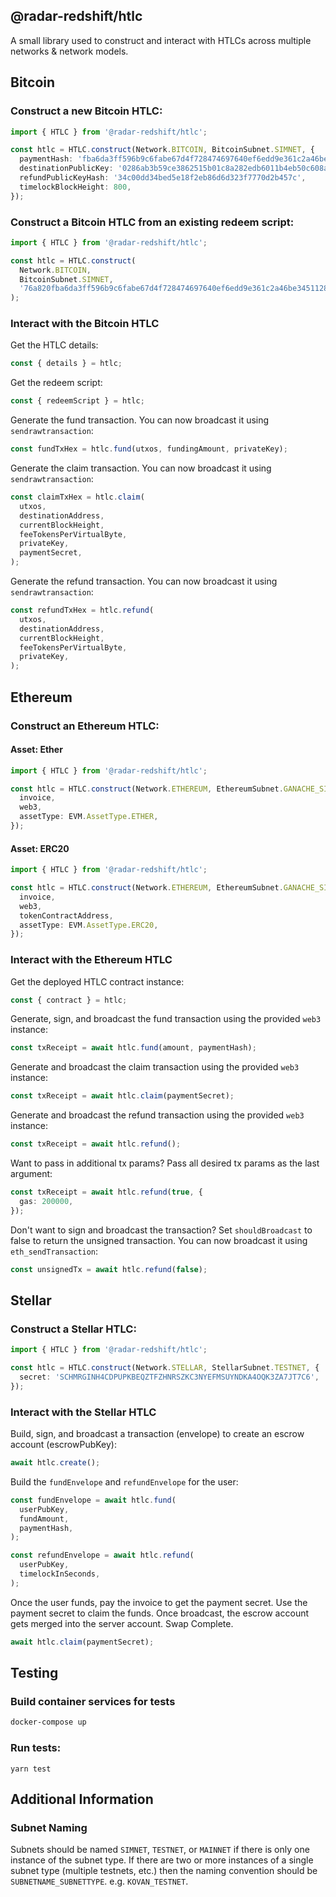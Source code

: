 ## @radar-redshift/htlc

A small library used to construct and interact with HTLCs across multiple networks & network models.

## Bitcoin

### Construct a new Bitcoin HTLC:

```typescript
import { HTLC } from '@radar-redshift/htlc';

const htlc = HTLC.construct(Network.BITCOIN, BitcoinSubnet.SIMNET, {
  paymentHash: 'fba6da3ff596b9c6fabe67d4f728474697640ef6edd9e361c2a46be345112839',
  destinationPublicKey: '0286ab3b59ce3862515b01c8a282edb6011b4eb50c608ab298bfd70f6033f7bc65',
  refundPublicKeyHash: '34c00dd34bed5e18f2eb86d6d323f7770d2b457c',
  timelockBlockHeight: 800,
});
```

### Construct a Bitcoin HTLC from an existing redeem script:

```typescript
import { HTLC } from '@radar-redshift/htlc';

const htlc = HTLC.construct(
  Network.BITCOIN,
  BitcoinSubnet.SIMNET,
  '76a820fba6da3ff596b9c6fabe67d4f728474697640ef6edd9e361c2a46be345112839876375210286ab3b59ce3862515b01c8a282edb6011b4eb50c608ab298bfd70f6033f7bc6567022003b17576a91434c00dd34bed5e18f2eb86d6d323f7770d2b457c8868ac',
);
```

### Interact with the Bitcoin HTLC

Get the HTLC details:
```typescript
const { details } = htlc;
```

Get the redeem script:
```typescript
const { redeemScript } = htlc;
```

Generate the fund transaction. You can now broadcast it using `sendrawtransaction`:
```typescript
const fundTxHex = htlc.fund(utxos, fundingAmount, privateKey);
```

Generate the claim transaction. You can now broadcast it using `sendrawtransaction`:
```typescript
const claimTxHex = htlc.claim(
  utxos,
  destinationAddress,
  currentBlockHeight,
  feeTokensPerVirtualByte,
  privateKey,
  paymentSecret,
);
```

Generate the refund transaction. You can now broadcast it using `sendrawtransaction`:
```typescript
const refundTxHex = htlc.refund(
  utxos,
  destinationAddress,
  currentBlockHeight,
  feeTokensPerVirtualByte,
  privateKey,
);
```

## Ethereum

### Construct an Ethereum HTLC:

#### Asset: Ether

```typescript
import { HTLC } from '@radar-redshift/htlc';

const htlc = HTLC.construct(Network.ETHEREUM, EthereumSubnet.GANACHE_SIMNET, {
  invoice,
  web3,
  assetType: EVM.AssetType.ETHER,
});
```

#### Asset: ERC20

```typescript
import { HTLC } from '@radar-redshift/htlc';

const htlc = HTLC.construct(Network.ETHEREUM, EthereumSubnet.GANACHE_SIMNET, {
  invoice,
  web3,
  tokenContractAddress,
  assetType: EVM.AssetType.ERC20,
});
```

### Interact with the Ethereum HTLC

Get the deployed HTLC contract instance:
```typescript
const { contract } = htlc;
```

Generate, sign, and broadcast the fund transaction using the provided `web3` instance:
```typescript
const txReceipt = await htlc.fund(amount, paymentHash);
```

Generate and broadcast the claim transaction using the provided `web3` instance:
```typescript
const txReceipt = await htlc.claim(paymentSecret);
```

Generate and broadcast the refund transaction using the provided `web3` instance:
```typescript
const txReceipt = await htlc.refund();
```

Want to pass in additional tx params? Pass all desired tx params as the last argument:
```typescript
const txReceipt = await htlc.refund(true, {
  gas: 200000,
});
```

Don't want to sign and broadcast the transaction? Set `shouldBroadcast` to false to return the unsigned transaction. You can now broadcast it using `eth_sendTransaction`:
```typescript
const unsignedTx = await htlc.refund(false);
```

## Stellar

### Construct a Stellar HTLC:

```typescript
import { HTLC } from '@radar-redshift/htlc';

const htlc = HTLC.construct(Network.STELLAR, StellarSubnet.TESTNET, {
  secret: 'SCHMRGINH4CDPUPKBEQZTFZHNRSZKC3NYEFMSUYNDKA4OQK3ZA7JT7C6',
});
```

### Interact with the Stellar HTLC

Build, sign, and broadcast a transaction (envelope) to create an escrow account (escrowPubKey):
```typescript
await htlc.create();
```

Build the `fundEnvelope` and `refundEnvelope` for the user:
```typescript
const fundEnvelope = await htlc.fund(
  userPubKey,
  fundAmount,
  paymentHash,
);

const refundEnvelope = await htlc.refund(
  userPubKey,
  timelockInSeconds,
);
```

Once the user funds, pay the invoice to get the payment secret. Use the payment secret to claim the funds.
Once broadcast, the escrow account gets merged into the server account. Swap Complete.
``` typescript
await htlc.claim(paymentSecret);
```

## Testing

### Build container services for tests
```sh
docker-compose up
```

### Run tests:
```
yarn test
```

## Additional Information

### Subnet Naming

Subnets should be named `SIMNET`, `TESTNET`, or `MAINNET` if there is only one instance of the subnet type. If there are two or more instances of a single subnet type (multiple testnets, etc.) then the naming convention should be `SUBNETNAME_SUBNETTYPE`. e.g. `KOVAN_TESTNET`.
